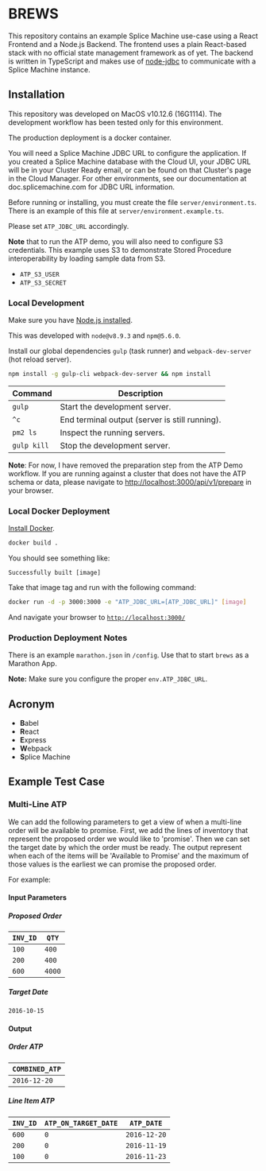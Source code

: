 # BREWS

This repository contains an example Splice Machine use-case using a React Frontend and a Node.js Backend. The frontend uses a plain React-based stack with no official state management framework as of yet. The backend is written in TypeScript and makes use of [node-jdbc][3] to communicate with a Splice Machine instance.

## Installation

This repository was developed on MacOS v10.12.6 (16G1114). The development workflow has been tested only for this environment.

The production deployment is a docker container.

You will need a Splice Machine JDBC URL to configure the application. If you created a Splice Machine database with the Cloud UI, your JDBC URL will be in your Cluster Ready email, or can be found on that Cluster's page in the Cloud Manager. For other environments, see our documentation at doc.splicemachine.com for JDBC URL information.

Before running or installing, you must create the file `server/environment.ts`. There is an example of this file at `server/environment.example.ts`. 

Please set `ATP_JDBC_URL` accordingly.

**Note** that to run the ATP demo, you will also need to configure S3 credentials. This example uses S3 to demonstrate Stored Procedure interoperability by loading sample data from S3.

- `ATP_S3_USER`
- `ATP_S3_SECRET`

### Local Development
Make sure you have [Node.js installed][4].

This was developed with `node@v8.9.3` and `npm@5.6.0`.

Install our global dependencies `gulp` (task runner) and `webpack-dev-server` (hot reload server).
```bash
npm install -g gulp-cli webpack-dev-server && npm install
```

|Command|Description|
|-|-|
|`gulp`|Start the development server.|
|`^c`|End terminal output (server is still running).|
|`pm2 ls`|Inspect the running servers.|
|`gulp kill`|Stop the development server.|

**Note**: For now, I have removed the preparation step from the ATP Demo workflow. If you are running against a cluster that does not have the ATP schema or data, please navigate to [http://localhost:3000/api/v1/prepare][7] in your browser.

### Local Docker Deployment
[Install Docker][5].

```bash
docker build .
```
You should see something like:
```
Successfully built [image]
```
Take that image tag and run with the following command:
```bash
docker run -d -p 3000:3000 -e "ATP_JDBC_URL=[ATP_JDBC_URL]" [image]
```
And navigate your browser to [`http://localhost:3000/`][6]

### Production Deployment Notes
There is an example `marathon.json` in `/config`. Use that to start `brews` as a Marathon App.

**Note:** Make sure you configure the proper `env.ATP_JDBC_URL`.

## Acronym
- **B**abel
- **R**eact
- **E**xpress
- **W**ebpack
- **S**plice Machine

## Example Test Case
<!-- 
### ATP on Date
Run "Inventory on Date" and "ATP on Date" to see how they differ. You can use the following inputs to test.

For example:
- Inventory on Date
    + Parameters
        * `Inv` : `600`
        * `Time` : `2016-10-15 00:00:00.0`
    + Output
        * `INVENTORY` : `1900`
- ATP on Date
    + Parameters
        * `Inv` : `600`
        * `TimeATP` : `2016-10-15 00:00:00.0`
        * `TimeHorizon` : `2017-05-01 00:00:00.0`
    + Output
        * `AVAILABLE` : `1190`
-->
### Multi-Line ATP

We can add the following parameters to get a view of when a multi-line order will be available to promise. First, we add the lines of inventory that represent the proposed order we would like to 'promise'. Then we can set the target date by which the order must be ready. The output represent when each of the items will be 'Available to Promise' and the maximum of those values is the earliest we can promise the proposed order.

For example:
#### Input Parameters
##### Proposed Order
|`INV_ID`|`QTY`|
|-|-|
|`100`|`400`|
|`200`|`400`|
|`600`|`4000`|

##### Target Date
`2016-10-15`

#### Output
##### Order ATP
|`COMBINED_ATP`|
|-|
|`2016-12-20`|

##### Line Item ATP
|`INV_ID`|`ATP_ON_TARGET_DATE`|`ATP_DATE`|
|-|-|-|
|`600`|`0`|`2016-12-20`|
|`200`|`0`|`2016-11-19`|
|`100`|`0`|`2016-11-23`|




[1]: https://github.com/scotch-io/hello-world-react
[2]: https://scotch.io/tutorials/setup-a-react-environment-using-webpack-and-babel
[3]: https://github.com/CraZySacX/node-jdbc
[4]: https://nodejs.org/en/download/
[5]: https://docs.docker.com/install/
[6]: http://localhost:3000/
[7]: http://localhost:3000/api/v1/prepare
